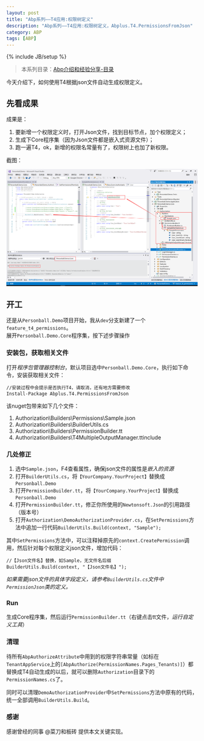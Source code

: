 ```yaml
---
layout: post
title: "Abp系列——T4应用:权限树定义"
description: "Abp系列——T4应用:权限树定义，Abplus.T4.PermissionsFromJson"
category: ABP
tags: [ABP]
---
```

{% include JB/setup %}

>本系列目录：[Abp介绍和经验分享-目录](/abp/2017/05/31/abp-framework-series)  

今天介绍下，如何使用T4根据json文件自动生成权限定义。

## 先看成果

成果是：  

1. 要新增一个权限定义时，打开Json文件，找到目标节点，加个权限定义；  
1. 生成下Core程序集（因为Json文件都是嵌入式资源文件）；  
1. 跑一遍T4，ok，新增的权限名常量有了，权限树上也加了新权限。  

截图：  

<img src="/assets/images/abp/abp_t4_perms.png" alt="abp_t4_perms" width="600px"/>

## 开工

还是从`Personball.Demo`项目开始，我从`dev`分支新建了一个`feature_t4_permissions`。  
展开`Personball.Demo.Core`程序集，按下述步骤操作

### 安装包，获取相关文件

打开*程序包管理器控制台*，默认项目选中`Personball.Demo.Core`，执行如下命令，安装获取相关文件：  

    //安装过程中会提示是否执行T4，请取消，还有地方需要修改    
    Install-Package Abplus.T4.PermissionsFromJson

该nuget包带来如下几个文件：  

1. Authorization\Builders\Permissions\Sample.json  
1. Authorization\Builders\BuilderUtils.cs  
1. Authorization\Builders\PermissionBuilder.tt  
1. Authorization\Builders\T4MultipleOutputManager.ttinclude  

### 几处修正

1. 选中`Sample.json`，F4查看属性，确保json文件的属性是*嵌入的资源*  
1. 打开`BuilderUtils.cs`，将`【YourCompany.YourProject】`替换成`Personball.Demo`  
1. 打开`PermissionBuilder.tt`，将`【YourCompany.YourProject】`替换成`Personball.Demo`  
1. 打开`PermissionBuilder.tt`，修正你所使用的`Newtonsoft.Json`的引用路径（版本号）  
1. 打开`Authorization\DemoAuthorizationProvider.cs`，在`SetPermissions`方法中追加一行代码`BuilderUtils.Build(context, "Sample");`

其中`SetPermissions`方法中，可以注释掉原先的`context.CreatePermission`调用，然后针对每个权限定义json文件，增加代码：  

    //【Json文件名】替换，如Sample，无文件名后缀
    BuilderUtils.Build(context, "【Json文件名】");

*如果需要json文件的具体字段定义，请参考`BuilderUtils.cs`文件中`PermissionJson`类的定义。*

### Run

生成Core程序集，然后运行`PermissionBuilder.tt`（右键点击tt文件，*运行自定义工具*）

### 清理

待所有`AbpAuthorizeAttribute`中用到的权限字符串常量（如标在`TenantAppService`上的`[AbpAuthorize(PermissionNames.Pages_Tenants)]`）都替换成T4自动生成的以后，就可以删除`Authorization`目录下的`PermissionNames.cs`了。  

同时可以清理`DemoAuthorizationProvider`中`SetPermissions`方法中原有的代码，统一全部调用`BuilderUtils.Build`。  

### 感谢

感谢曾经的同事 @菜刀和板砖 提供本文关键实现。

